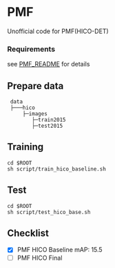 # PMF
Unofficial code for PMF(HICO-DET)

### Requirements
see [PMF_README](https://github.com/bobwan1995/PMFNet) for details 

## Prepare data 
 ```
  data
  ├───hico
      ├─images
         ├─train2015
         ├─test2015
  ```
  
## Training

```
cd $ROOT
sh script/train_hico_baseline.sh
```


## Test

```
cd $ROOT
sh script/test_hico_base.sh
```

## Checklist
- [x] PMF HICO Baseline  mAP: 15.5
- [ ] PMF HICO Final
